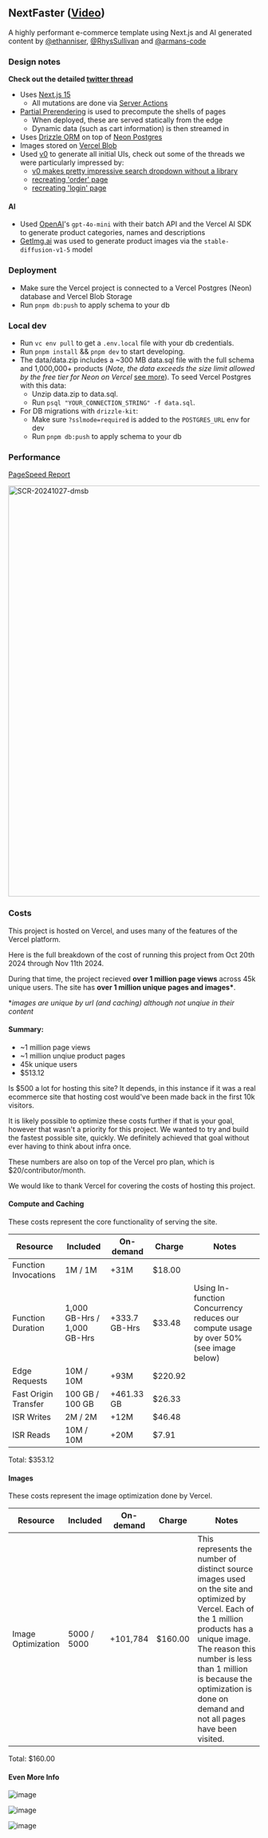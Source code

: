 ## NextFaster ([Video](https://www.youtube.com/watch?v=ltC-shDYc4M))

A highly performant e-commerce template using Next.js and AI generated content by [@ethanniser](https://x.com/ethanniser), [@RhysSullivan](https://x.com/RhysSullivan) and [@armans-code](https://x.com/ksw_arman)

### Design notes

**Check out the detailed [twitter thread](https://x.com/ethanniser/status/1848442738204643330)**

- Uses [Next.js 15](https://nextjs.org/)
  - All mutations are done via [Server Actions](https://nextjs.org/docs/app/building-your-application/data-fetching/server-actions-and-mutations)
- [Partial Prerendering](https://vercel.com/blog/partial-prerendering-with-next-js-creating-a-new-default-rendering-model) is used to precompute the shells of pages
  - When deployed, these are served statically from the edge
  - Dynamic data (such as cart information) is then streamed in
- Uses [Drizzle ORM](https://orm.drizzle.team/docs/overview) on top of [Neon Postgres](https://neon.tech)
- Images stored on [Vercel Blob](https://vercel.com/docs/storage/vercel-blob)
- Used [v0](https://v0.dev) to generate all initial UIs, check out some of the threads we were particularly impressed by:
  - [v0 makes pretty impressive search dropdown without a library](https://v0.dev/chat/lFfc68X3fir?b=b_1o4tkiC9EEm&p=0)
  - [recreating 'order' page](https://v0.dev/chat/RTBa8dXhx03?b=b_4RguNNUEhLh)
  - [recreating 'login' page](https://v0.dev/chat/tijwMFByNX9?b=b_XnRtduKn2oe)

#### AI

- Used [OpenAI](https://openai.com)'s `gpt-4o-mini` with their batch API and the Vercel AI SDK to generate product categories, names and descriptions
- [GetImg.ai](https://getimg.ai) was used to generate product images via the `stable-diffusion-v1-5` model

### Deployment

- Make sure the Vercel project is connected to a Vercel Postgres (Neon) database and Vercel Blob Storage
- Run `pnpm db:push` to apply schema to your db

### Local dev

- Run `vc env pull` to get a `.env.local` file with your db credentials.
- Run `pnpm install` && `pnpm dev` to start developing.
- The data/data.zip includes a ~300 MB data.sql file with the full schema and 1,000,000+ products (_Note, the data exceeds the size limit allowed by the free tier for Neon on Vercel_ [see more](https://vercel.com/docs/storage/vercel-postgres/usage-and-pricing#pricing)). To seed Vercel Postgres with this data:
  - Unzip data.zip to data.sql.
  - Run `psql "YOUR_CONNECTION_STRING" -f data.sql`.
- For DB migrations with `drizzle-kit`:
  - Make sure `?sslmode=required` is added to the `POSTGRES_URL` env for dev
  - Run `pnpm db:push` to apply schema to your db

### Performance

[PageSpeed Report](https://pagespeed.web.dev/analysis/https-next-faster-vercel-app/7iywdkce2k?form_factor=desktop)

<img width="822" alt="SCR-20241027-dmsb" src="https://github.com/user-attachments/assets/810bc4c7-2e01-422d-9c3d-45daf5fb13ce">

### Costs

This project is hosted on Vercel, and uses many of the features of the Vercel platform.

Here is the full breakdown of the cost of running this project from Oct 20th 2024 through Nov 11th 2024.

During that time, the project recieved **over 1 million page views** across 45k unique users. The site has **over 1 million unique pages and images\***.

\*_images are unique by url (and caching) although not unqiue in their content_

#### Summary:

- ~1 million page views
- ~1 million unqiue product pages
- 45k unique users
- $513.12

Is $500 a lot for hosting this site? It depends, in this instance if it was a real ecommerce site that hosting cost would've been made back in the first 10k visitors.

It is likely possible to optimize these costs further if that is your goal, however that wasn't a priority for this project. We wanted to try and build the fastest possible site, quickly. We definitely achieved that goal without ever having to think about infra once.

These numbers are also on top of the Vercel pro plan, which is $20/contributor/month.

We would like to thank Vercel for covering the costs of hosting this project.

#### Compute and Caching

These costs represent the core functionality of serving the site.

| Resource             | Included                    | On-demand     | Charge  | Notes                                                                                 |
| -------------------- | --------------------------- | ------------- | ------- | ------------------------------------------------------------------------------------- |
| Function Invocations | 1M / 1M                     | +31M          | $18.00  |
| Function Duration    | 1,000 GB-Hrs / 1,000 GB-Hrs | +333.7 GB-Hrs | $33.48  | Using In-function Concurrency reduces our compute usage by over 50% (see image below) |
| Edge Requests        | 10M / 10M                   | +93M          | $220.92 |                                                                                       |
| Fast Origin Transfer | 100 GB / 100 GB             | +461.33 GB    | $26.33  |                                                                                       |
| ISR Writes           | 2M / 2M                     | +12M          | $46.48  |                                                                                       |
| ISR Reads            | 10M / 10M                   | +20M          | $7.91   |                                                                                       |

Total: $353.12

#### Images

These costs represent the image optimization done by Vercel.

| Resource           | Included    | On-demand | Charge  | Notes                                                                                                                                                                                                                                                                              |
| ------------------ | ----------- | --------- | ------- | ---------------------------------------------------------------------------------------------------------------------------------------------------------------------------------------------------------------------------------------------------------------------------------- |
| Image Optimization | 5000 / 5000 | +101,784  | $160.00 | This represents the number of distinct source images used on the site and optimized by Vercel. Each of the 1 million products has a unique image. The reason this number is less than 1 million is because the optimization is done on demand and not all pages have been visited. |

Total: $160.00

#### Even More Info

![image](https://github.com/user-attachments/assets/fc0ba91c-6e58-4ea0-8c1c-3acfaf56e98a)

![image](https://github.com/user-attachments/assets/fa208c6f-a943-42f2-ae90-3c50889cc98e)

![image](https://github.com/user-attachments/assets/e04b0948-e18c-4bd5-b0d4-7ef65f2af84a)
